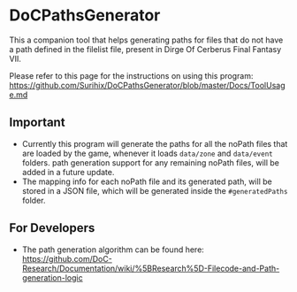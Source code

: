 # DoCPathsGenerator
This a companion tool that helps generating paths for files that do not have a path defined in the filelist file, present in Dirge Of Cerberus Final Fantasy VII.

Please refer to this page for the instructions on using this program:
<br>https://github.com/Surihix/DoCPathsGenerator/blob/master/Docs/ToolUsage.md

## Important
- Currently this program will generate the paths for all the noPath files that are loaded by the game, whenever it loads ``data/zone`` and ``data/event`` folders. path generation support for any remaining noPath files, will be added in a future update.
- The mapping info for each noPath file and its generated path, will be stored in a JSON file, which will be generated inside the `#generatedPaths` folder.

## For Developers
- The path generation algorithm can be found here:
  <br>https://github.com/DoC-Research/Documentation/wiki/%5BResearch%5D-Filecode-and-Path-generation-logic
